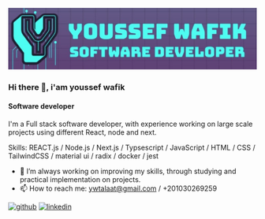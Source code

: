 ![junior software developer](https://raw.githubusercontent.com/youssefwt/youssefwt/main/bg.png)
### Hi there 👋, i'am youssef wafik
#### Software developer


I'm a Full stack software developer, with experience working on large scale projects using different React, node and next. 


Skills: REACT.js / Node.js / Next.js / Typsescript / JavaScript / HTML / CSS / TailwindCSS / material ui / radix / docker / jest

- 🔭 I’m always working on improving my skills, through studying and practical implementation on projects.
- 📫 How to reach me: ywtalaat@gmail.com / +201030269259 


[<img src='https://cdn.jsdelivr.net/npm/simple-icons@3.0.1/icons/github.svg' alt='github' height='40'>](https://github.com/youssefwt)  [<img src='https://cdn.jsdelivr.net/npm/simple-icons@3.0.1/icons/linkedin.svg' alt='linkedin' height='40'>](https://www.linkedin.com/in/youssef-wafik/)  

